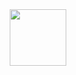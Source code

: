 <div id="header" align="center">
  <img src="https://media.giphy.com/media/14wFmgkfvw1yrm/giphy.gif" width="100"/>
</div>
